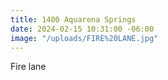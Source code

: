```yaml
---
title: 1400 Aquarena Springs
date: 2024-02-15 10:31:00 -06:00
image: "/uploads/FIRE%20LANE.jpg"
---
```


Fire lane